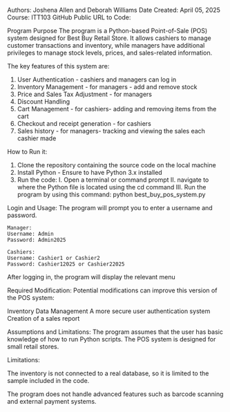 Authors: Joshena Allen and Deborah Williams
Date Created: April 05, 2025
Course: ITT103
GitHub Public URL to Code:

Program Purpose
The program is a Python-based Point-of-Sale (POS) system designed for Best Buy Retail Store. It allows cashiers to manage customer transactions and inventory, while managers have additional privileges to manage stock levels, prices, and sales-related information.

The key features of this system are:
1. User Authentication - cashiers and managers can log in
2. Inventory Management - for managers - add and remove stock
3. Price and Sales Tax Adjustment - for managers
4. Discount Handling
5. Cart Management - for cashiers- adding and removing items from the cart
6. Checkout and receipt generation - for cashiers
7. Sales history - for managers- tracking and viewing the sales each cashier made

How to Run it:
1. Clone the repository containing the source code on the local machine
2. Install Python - Ensure to have Python 3.x installed
3. Run the code: 
   I. Open a terminal or command prompt
   II. navigate to where the Python file is located using the cd command
   III. Run the program by using this command: 
		python best_buy_pos_system.py

Login and Usage:
The program will prompt you to enter a username and password.

	Manager:
	Username: Admin
	Password: Admin2025

	Cashiers:
	Username: Cashier1 or Cashier2
	Password: Cashier12025 or Cashier22025

After logging in, the program will display the relevant menu

Required Modification:
Potential modifications can improve this version of the POS system:

Inventory Data Management 
A more secure user authentication system
Creation of a sales report

Assumptions and Limitations:
The program assumes that the user has basic knowledge of how to run Python scripts.
The POS system is designed for small retail stores.

Limitations:

The inventory is not connected to a real database, so it is limited to the sample included in the code. 

The program does not handle advanced features such as barcode scanning and external payment systems.
